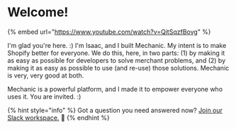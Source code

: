 # Welcome!

{% embed url="https://www.youtube.com/watch?v=QitSqzfBovg" %}

I'm glad you're here. :\) I'm Isaac, and I built Mechanic. My intent is to make Shopify better for everyone. We do this, here, in two parts: \(1\) by making it as easy as possible for developers to solve merchant problems, and \(2\) by making it as easy as possible to use \(and re-use\) those solutions. Mechanic is very, very good at both.

Mechanic is a powerful platform, and I made it to empower everyone who uses it. You are invited. :\)

{% hint style="info" %}
Got a question you need answered now? [Join our Slack workspace.](https://join.slack.com/t/usemechanic/shared_invite/zt-cq84nrs7-ggYbYTbf~CrCjTg8nmHP2A) 💬
{% endhint %}

